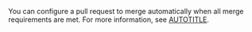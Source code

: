 You can configure a pull request to merge automatically when all merge requirements are met. For more information, see [AUTOTITLE](/pull-requests/collaborating-with-pull-requests/incorporating-changes-from-a-pull-request/automatically-merging-a-pull-request).
